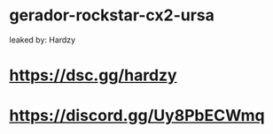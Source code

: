 # gerador-rockstar-cx2-ursa
leaked by: Hardzy
# https://dsc.gg/hardzy
# https://discord.gg/Uy8PbECWmq
